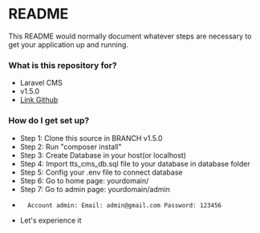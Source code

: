 # README #

This README would normally document whatever steps are necessary to get your application up and running.

### What is this repository for? ###

* Laravel CMS
* v1.5.0
* [Link Github](https://github.com/TuoiTreSoftware/ttsoft_cms/tree/v1.5.0)

### How do I get set up? ###

* Step 1: Clone this source in BRANCH v1.5.0
* Step 2: Run "composer install"
* Step 3: Create Database in your host(or localhost)
* Step 4: Import tts_cms_db.sql file to your database in database folder
* Step 5: Config your .env file to connect database
* Step 6: Go to home page: yourdomain/
* Step 7: Go to admin page: yourdomain/admin
*		Account admin: Email: admin@gmail.com Password: 123456
* Let's experience it
